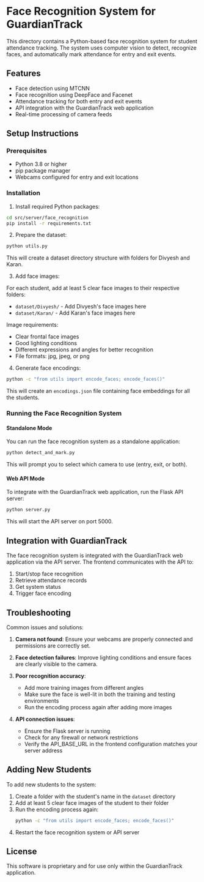 # Face Recognition System for GuardianTrack

This directory contains a Python-based face recognition system for student attendance tracking. The system uses computer vision to detect, recognize faces, and automatically mark attendance for entry and exit events.

## Features

- Face detection using MTCNN
- Face recognition using DeepFace and Facenet
- Attendance tracking for both entry and exit events
- API integration with the GuardianTrack web application
- Real-time processing of camera feeds

## Setup Instructions

### Prerequisites

- Python 3.8 or higher
- pip package manager
- Webcams configured for entry and exit locations

### Installation

1. Install required Python packages:

```bash
cd src/server/face_recognition
pip install -r requirements.txt
```

2. Prepare the dataset:

```bash
python utils.py
```

This will create a dataset directory structure with folders for Divyesh and Karan.

3. Add face images:

For each student, add at least 5 clear face images to their respective folders:
- `dataset/Divyesh/` - Add Divyesh's face images here
- `dataset/Karan/` - Add Karan's face images here

Image requirements:
- Clear frontal face images
- Good lighting conditions
- Different expressions and angles for better recognition
- File formats: jpg, jpeg, or png

4. Generate face encodings:

```bash
python -c "from utils import encode_faces; encode_faces()"
```

This will create an `encodings.json` file containing face embeddings for all the students.

### Running the Face Recognition System

#### Standalone Mode

You can run the face recognition system as a standalone application:

```bash
python detect_and_mark.py
```

This will prompt you to select which camera to use (entry, exit, or both).

#### Web API Mode

To integrate with the GuardianTrack web application, run the Flask API server:

```bash
python server.py
```

This will start the API server on port 5000.

## Integration with GuardianTrack

The face recognition system is integrated with the GuardianTrack web application via the API server. The frontend communicates with the API to:

1. Start/stop face recognition
2. Retrieve attendance records
3. Get system status
4. Trigger face encoding

## Troubleshooting

Common issues and solutions:

1. **Camera not found**: Ensure your webcams are properly connected and permissions are correctly set.

2. **Face detection failures**: Improve lighting conditions and ensure faces are clearly visible to the camera.

3. **Poor recognition accuracy**: 
   - Add more training images from different angles
   - Make sure the face is well-lit in both the training and testing environments
   - Run the encoding process again after adding more images

4. **API connection issues**:
   - Ensure the Flask server is running
   - Check for any firewall or network restrictions
   - Verify the API_BASE_URL in the frontend configuration matches your server address

## Adding New Students

To add new students to the system:

1. Create a folder with the student's name in the `dataset` directory
2. Add at least 5 clear face images of the student to their folder
3. Run the encoding process again:
   ```bash
   python -c "from utils import encode_faces; encode_faces()"
   ```
4. Restart the face recognition system or API server

## License

This software is proprietary and for use only within the GuardianTrack application. 
